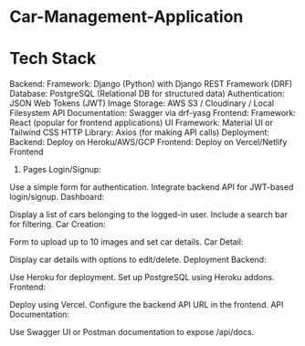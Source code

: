 # Car-Management-Application

# Tech Stack
Backend:
Framework: Django (Python) with Django REST Framework (DRF)
Database: PostgreSQL (Relational DB for structured data)
Authentication: JSON Web Tokens (JWT)
Image Storage: AWS S3 / Cloudinary / Local Filesystem
API Documentation: Swagger via drf-yasg
Frontend:
Framework: React (popular for frontend applications)
UI Framework: Material UI or Tailwind CSS
HTTP Library: Axios (for making API calls)
Deployment:
Backend: Deploy on Heroku/AWS/GCP
Frontend: Deploy on Vercel/Netlify
Frontend
1. Pages
Login/Signup:

Use a simple form for authentication.
Integrate backend API for JWT-based login/signup.
Dashboard:

Display a list of cars belonging to the logged-in user.
Include a search bar for filtering.
Car Creation:

Form to upload up to 10 images and set car details.
Car Detail:

Display car details with options to edit/delete.
Deployment
Backend:

Use Heroku for deployment.
Set up PostgreSQL using Heroku addons.
Frontend:

Deploy using Vercel.
Configure the backend API URL in the frontend.
API Documentation:

Use Swagger UI or Postman documentation to expose /api/docs.
